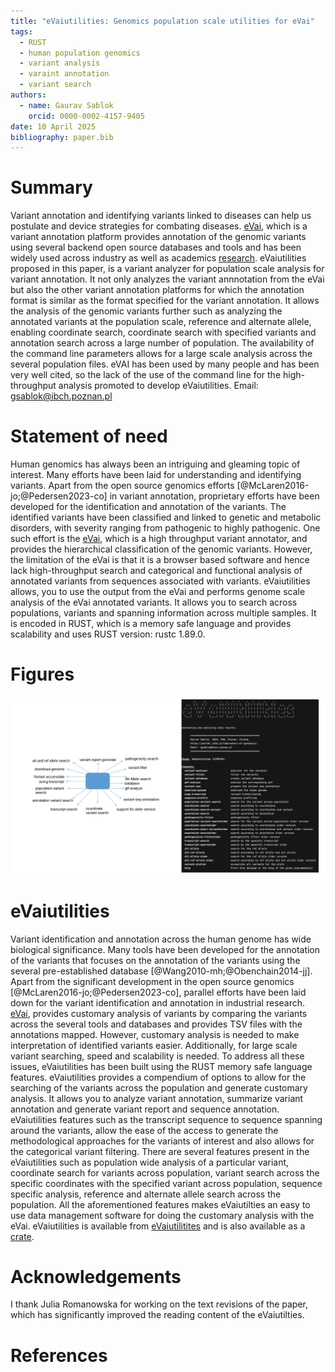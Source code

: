 ```yaml
---
title: "eVaiutilities: Genomics population scale utilities for eVai"
tags:
  - RUST
  - human population genomics
  - variant analysis
  - varaint annotation
  - variant search
authors:
  - name: Gaurav Sablok
    orcid: 0000-0002-4157-9405
date: 10 April 2025
bibliography: paper.bib
---
```


# Summary
Variant annotation and identifying variants linked to diseases can help us postulate and device strategies for combating diseases. [eVai](https://www.engenome.com/product/), which is a variant annotation platform provides annotation of the genomic variants using several backend open source databases and tools and has been widely used across industry as well as academics [research](https://www.engenome.com/resources/?category=our-publications). eVaiutilities proposed in this paper, is a variant analyzer for population scale analysis for variant annotation. It not only analyzes the variant annnotation from the eVai but also the other variant annotation platforms for which the annotation format is similar as the format specified for the variant annotation. It allows the analysis of the genomic variants further such as analyzing the annotated variants at the population scale, reference and alternate allele, enabling coordinate search, coordinate search with specified variants and annotation search across a large number of population. The availability of the command line parameters allows for a large scale analysis across the several population files. eVAI has been used by many people and has been very well cited, so the lack of the use of the command line for the high-throughput analysis promoted to develop eVaiutilities. Email: gsablok@ibch.poznan.pl

# Statement of need

Human genomics has always been an intriguing and gleaming topic of interest. Many efforts have been laid for understanding and identifying variants. Apart from the open source genomics efforts [@McLaren2016-jo;@Pedersen2023-co] in variant annotation, proprietary efforts have been developed for the identification and annotation of the variants. The identified variants have been classified and linked to genetic and metabolic disorders, with severity ranging from pathogenic to highly pathogenic. One such effort is the [eVai](https://www.engenome.com/product/), which is a high throughput variant annotator, and provides the hierarchical classification of the genomic variants. However, the limitation of the eVai is that it is a browser based software and hence lack high-throughput search and categorical and functional analysis of annotated variants from sequences associated with variants. eVaiutilities allows, you to use the output from the eVai and performs genome scale analysis of the eVai annotated variants. It allows you to search across populations, variants and spanning information across multiple samples. It is encoded in RUST, which is a memory safe language and provides scalability and uses RUST version: rustc 1.89.0.

# Figures
![Interface of eVaiutilities](eVaiutilities.png)

# eVaiutilities

Variant identification and annotation across the human genome has wide biological significance.  Many tools have been developed for the annotation of the variants that focuses on the annotation of the variants using the several pre-established database [@Wang2010-mh;@Obenchain2014-jj]. Apart from the significant development in the open source genomics [@McLaren2016-jo;@Pedersen2023-co], parallel efforts have been laid down for the variant identification and annotation in industrial research. [eVai](https://www.engenome.com/product/), provides customary analysis of variants by comparing the variants across the several tools and databases and provides TSV files with the annotations mapped. However, customary analysis is needed to make interpretation of identified variants easier. Additionally, for large scale variant searching, speed and scalability is needed. To address all these issues, eVaiutilities has been built using the RUST memory safe language features. eVaiutilities provides a compendium of options to allow for the searching of the variants across the population and generate customary analysis. It allows you to analyze variant annotation, summarize variant annotation and generate variant report and sequence annotation. eVaiutilities features such as the transcript sequence to sequence spanning around the variants, allow the ease of the access to generate the methodological approaches for the variants of interest and also allows for the categorical variant filtering. There are several features present in the eVaiutilities such as population wide analysis of a particular variant, coordinate search for variants across population, variant search across the specific coordinates with the specified variant across population, sequence specific analysis, reference and alternate allele search across the population. All the aforementioned features makes eVaiutilties an easy to use data management software for doing the customary analysis with the eVai. eVaiutilities is available from [eVaiutilitites](https://github.com/genomicssport/eVaiutilities) and is also available as a [crate](https://crates.io/crates/eVaiutilities). 

# Acknowledgements

I thank Julia Romanowska for working on the text revisions of the paper, which has significantly improved the reading content of the eVaiutilties. 

# References
